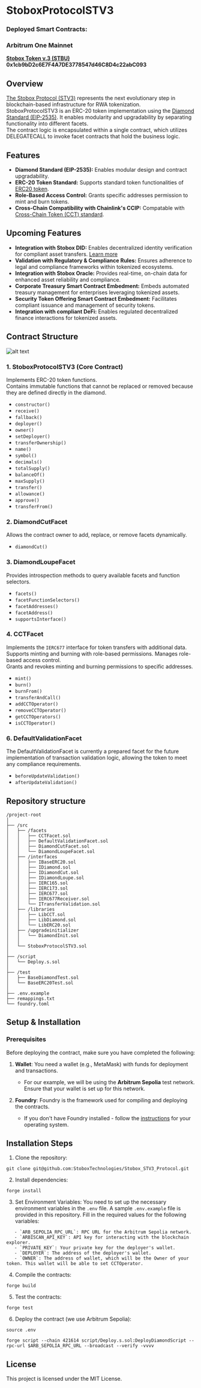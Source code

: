 
# StoboxProtocolSTV3 

### Deployed Smart Contracts:
### Arbitrum One Mainnet

**[Stobox Token v.3 (STBU)](https://arbiscan.io/address/0x1cb9bd2c6e7f4a7de3778547d46c8d4c22abc093) 0x1cb9bD2c6E7F4A7DE3778547d46C8D4c22abC093**

## Overview
[The Stobox Protocol (STV3)](https://docs.stobox.io/products-and-services/stobox-protocol-stv3) represents the next evolutionary step in blockchain-based infrastructure for RWA tokenization.  
StoboxProtocolSTV3 is an ERC-20 token implementation using the [Diamond Standard (EIP-2535)](https://eips.ethereum.org/EIPS/eip-2535). It enables modularity and upgradability by separating functionality into different facets.  
The contract logic is encapsulated within a single contract, which utilizes DELEGATECALL to invoke facet contracts that hold the business logic.

## Features
- **Diamond Standard (EIP-2535):** Enables modular design and contract upgradability.
- **ERC-20 Token Standard:** Supports standard token functionalities of [ERC20 token](https://eips.ethereum.org/EIPS/eip-20).
- **Role-Based Access Control:** Grants specific addresses permission to mint and burn tokens. 
- **Cross-Chain Compatibility with Chainlink's CCIP:** Compatable with [Cross-Chain Token (CCT) standard](https://docs.chain.link/ccip/concepts/cross-chain-tokens).

## Upcoming Features
- **Integration with Stobox DID:** Enables decentralized identity verification for compliant asset transfers. [Learn more](https://github.com/StoboxTechnologies/ST4DIDSC)
- **Validation with Regulatory & Compliance Rules:** Ensures adherence to legal and compliance frameworks within tokenized ecosystems.
- **Integration with Stobox Oracle:** Provides real-time, on-chain data for enhanced asset reliability and compliance.
- **Corporate Treasury Smart Contract Embedment:** Embeds automated treasury management for enterprises leveraging tokenized assets.
- **Security Token Offering Smart Contract Embedment:** Facilitates compliant issuance and management of security tokens.
- **Integration with compliant DeFi:** Enables regulated decentralized finance interactions for tokenized assets.

## Contract Structure

![alt text](image.png)


### **1. StoboxProtocolSTV3 (Core Contract)**
Implements ERC-20 token functions.  
Contains immutable functions that cannot be replaced or removed because they are defined directly in the diamond.

- `constructor()`
- `receive()`
- `fallback()`
- `deployer()`
- `owner()`
- `setDeployer()`
- `transferOwnership()`
- `name()`
- `symbol()`
- `decimals()`
- `totalSupply()`
- `balanceOf()`
- `maxSupply()`
- `transfer()`
- `allowance()`
- `approve()`
- `transferFrom()`


### **2. DiamondCutFacet**
Allows the contract owner to add, replace, or remove facets dynamically.

- `diamondCut()`

### **3. DiamondLoupeFacet**
Provides introspection methods to query available facets and function selectors.

- `facets()`
- `facetFunctionSelectors()`
- `facetAddresses()`
- `facetAddress()`
- `supportsInterface()`

### **4. CCTFacet**
Implements the `IERC677` interface for token transfers with additional data.  
Supports minting and burning with role-based permissions.
Manages role-based access control.  
Grants and revokes minting and burning permissions to specific addresses.

- `mint()`
- `burn()`
- `burnFrom()`
- `transferAndCall()`
- `addCCTOperator()`
- `removeCCTOperator()`
- `getCCTOperators()`
- `isCCTOperator()`

### **6. DefaultValidationFacet**
The DefaultValidationFacet is currently a prepared facet for the future implementation of transaction validation logic, allowing the token to meet any compliance requirements.

- `beforeUpdateValidation()`
- `afterUpdateValidation()`

## Repository structure
```
/project-root
│
├── /src
│   ├── /facets
│   │   ├── CCTFacet.sol
│   │   ├── DefaultValidationFacet.sol
│   │   ├── DiamondCutFacet.sol
│   │   └── DiamondLoupeFacet.sol
│   ├── /interfaces
│   │   ├── IBaseERC20.sol
│   │   ├── IDiamond.sol
│   │   ├── IDiamondCut.sol
│   │   ├── IDiamondLoupe.sol
│   │   ├── IERC165.sol
│   │   ├── IERC173.sol
│   │   ├── IERC677.sol
│   │   ├── IERC677Receiver.sol
│   │   └── ITransferValidation.sol
│   ├── /libraries
│   │   ├── LibCCT.sol
│   │   ├── LibDiamond.sol
│   │   └── LibERC20.sol
│   ├── /upgradeinitializer
│   │   └── DiamondInit.sol
│   │
│   └── StoboxProtocolSTV3.sol
│
├── /script
│   └── Deploy.s.sol
│
├── /test
│   ├── BaseDiamondTest.sol
│   └── BaseERC20Test.sol
│
├── .env.example
├── remappings.txt
└── foundry.toml
```

## Setup & Installation

### Prerequisites

Before deploying the contract, make sure you have completed the following:

1. **Wallet**: You need a wallet (e.g., MetaMask) with funds for deployment and transactions.
   - For our example, we will be using the **Arbitrum Sepolia** test network. Ensure that your wallet is set up for this network.

2. **Foundry**: Foundry is the framework used for compiling and deploying the contracts. 
   - If you don't have Foundry installed - follow the [instructions](https://book.getfoundry.sh/getting-started/installation) for your operating system.

## Installation Steps

1. Clone the repository:
```
git clone git@github.com:StoboxTechnologies/Stobox_STV3_Protocol.git
```
2. Install dependencies:
```
forge install
```
3. Set Environment Variables: You need to set up the necessary environment variables in the `.env` file. A sample `.env.example` file is provided in this repository. Fill in the required values for the following variables:
```
   - `ARB_SEPOLIA_RPC_URL`: RPC URL for the Arbitrum Sepolia network.
   - `ARBISCAN_API_KEY`: API key for interacting with the blockchain explorer.
   - `PRIVATE_KEY`: Your private key for the deployer's wallet.
   - `DEPLOYER`: The address of the deployer's wallet.
   - `OWNER`: The address of wallet, which will be the Owner of your token. This wallet will be able to set CCTOperator.
```
4. Compile the contracts:
```
forge build
```
5. Test the contracts:
```
forge test
```
6. Deploy the contract (we use Arbitrum Sepolia):
```
source .env
```
```
forge script --chain 421614 script/Deploy.s.sol:DeployDiamondScript --rpc-url $ARB_SEPOLIA_RPC_URL --broadcast --verify -vvvv
```

## License
This project is licensed under the MIT License.

